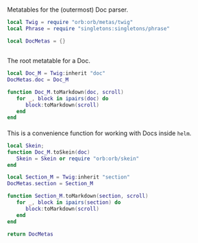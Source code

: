 #


Metatables for the \(outermost\) Doc parser\.

```lua
local Twig = require "orb:orb/metas/twig"
local Phrase = require "singletons:singletons/phrase"
```

```lua
local DocMetas = {}
```

##

The root metatable for a Doc\.

```lua
local Doc_M = Twig:inherit "doc"
DocMetas.doc = Doc_M
```

```lua
function Doc_M.toMarkdown(doc, scroll)
   for _, block in ipairs(doc) do
      block:toMarkdown(scroll)
   end
end
```


####

This is a convenience function for working with Docs inside `helm`\.

```lua
local Skein;
function Doc_M.toSkein(doc)
   Skein = Skein or require "orb:orb/skein"
end
```

```lua
local Section_M = Twig:inherit "section"
DocMetas.section = Section_M
```

```lua
function Section_M.toMarkdown(section, scroll)
   for _, block in ipairs(section) do
      block:toMarkdown(scroll)
   end
end
```

```lua
return DocMetas
```
